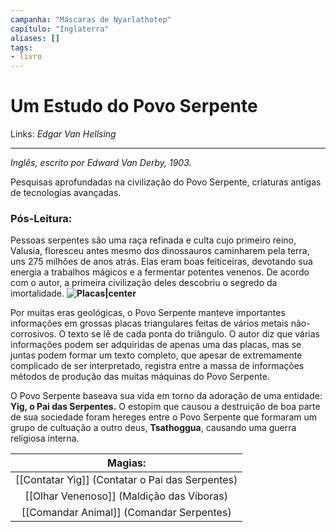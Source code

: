 ```yaml
---
campanha: "Máscaras de Nyarlathotep"
capítulo: "Inglaterra"
aliases: []
tags: 
- livro
---
```


# Um Estudo do Povo Serpente

Links: *Edgar Van Hellsing*

---
*Inglês, escrito por Edward Van Derby, 1903.*

Pesquisas aprofundadas na civilização do Povo Serpente, criaturas antigas de tecnologias avançadas.


### **Pós-Leitura**: 
Pessoas serpentes são uma raça refinada e culta cujo primeiro reino, Valusia, floresceu antes mesmo dos dinossauros caminharem pela terra, uns 275 milhões de anos atrás. Elas eram boas feiticeiras, devotando sua energia a trabalhos mágicos e a fermentar potentes venenos. De acordo com o autor, a primeira civilização deles descobriu o segredo da imortalidade.
**![Placas|center](https://lh5.googleusercontent.com/wesXyo4jgd-scVq-trM5_EnHHLSaGY-NoOT4abSLv25QlhR371lvq8PrkLQ0Pw_LXtUqtKaGBzlrB98ber7NYjJ825_v35on_Csb5R5JnBRImHlryoBR0urfD6iGMOu9ehORfaCmTR94OTsIavf9MMtu4dojF_3uy5iPsjzbwZP5_Ws4tqdB9K7yGw-p)**

Por muitas eras geológicas, o Povo Serpente manteve importantes informações em grossas placas triangulares feitas de vários metais não-corrosivos. O texto se lê de cada ponta do triângulo. O autor diz que várias informações podem ser adquiridas de apenas uma das placas, mas se juntas podem formar um texto completo, que apesar de extremamente complicado de ser interpretado, registra entre a massa de informações métodos de produção das muitas máquinas do Povo Serpente.

O Povo Serpente baseava sua vida em torno da adoração de uma entidade: **Yig, o Pai das Serpentes.** O estopim que causou a destruição de boa parte de sua sociedade foram hereges entre o Povo Serpente que formaram um grupo de cultuação a outro deus, **Tsathoggua**, causando uma guerra religiosa interna.

|                   **Magias:**                   |
|:-----------------------------------------------:|
| [[Contatar Yig]] (Contatar o Pai das Serpentes) |
|    [[Olhar Venenoso]] (Maldição das Víboras)    |
| [[Comandar Animal]] (Comandar Serpentes)                                                |


